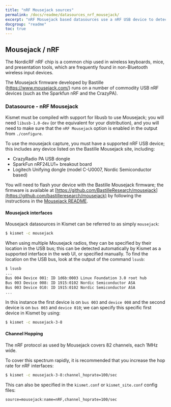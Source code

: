 ```yaml
---
title: "nRF Mousejack sources"
permalink: /docs/readme/datasources_nrf_mousejack/
excerpt: "nRF Mosuejack based datasources use a nRF USB device to detect many common wireless keyboards and mice."
docgroup: "readme"
toc: true
---
```


## Mousejack / nRF

The NordicRF nRF chip is a common chip used in wireless keyboards, mice, and presentation tools, which are frequently found in non-Bluetooth wireless input devices.

The Mousejack firmware developed by Bastille (https://www.mousejack.com/) runs on a number of commodity USB nRF devices (such as the Sparkfun nRF and the CrazyPA).

### Datasource - nRF Mousejack

Kismet must be compiled with support for libusb to use Mousejack; you will need `libusb-1.0-dev` (or the equivalent for your distribution), and you will need to make sure that the `nRF Mousejack` option is enabled in the output from `./configure`.

To use the mousejack capture, you must have a supported nRF USB device; this includes any device listed on the Bastille Mousejack site, including:
- CrazyRadio PA USB dongle
- SparkFun nRF24LU1+ breakout board
- Logitech Unifying dongle (model C-U0007, Nordic Semiconductor based)

You will need to flash your device with the Bastille Mousejack firmware; the firmware is available at [https://github.com/BastilleResearch/mousejack](https://github.com/bastilleresearch/mousejack) by following the instructions in the [Mousejack README](https://github.com/BastilleResearch/mousejack/blob/master/readme.md).

#### Mousejack interfaces

Mousejack datasources in Kismet can be referred to as simply `mousejack`:

```bash
$ kismet -c mousejack
```

When using multiple Mousejack radios, they can be specified by their location in the USB bus; this can be detected automatically by Kismet as a supported interface in the web UI, or specified manually.  To find the location on the USB bus, look at the output of the command `lsusb`:

```bash
$ lsusb
...
Bus 004 Device 001: ID 1d6b:0003 Linux Foundation 3.0 root hub
Bus 003 Device 008: ID 1915:0102 Nordic Semiconductor ASA 
Bus 003 Device 010: ID 1915:0102 Nordic Semiconductor ASA 
...
```

In this instance the first device is on `bus 003` and `device 008` and the second device is on `bus 003` and `device 010`; we can specify this specific first device in Kismet by using:

```bash
$ kismet -c mousejack-3-8
```

#### Channel Hopping

The nRF protocol as used by Mousejack covers 82 channels, each 1MHz wide.

To cover this spectrum rapidly, it is recommended that you increase the hop rate for nRF interfaces:

```bash
$ kismet -c mousejack-3-8:channel_hoprate=100/sec
```

This can also be specified in the `kismet.conf` or `kismet_site.conf` config files:

```
source=mousejack:name=nRF,channel_hoprate=100/sec
```


